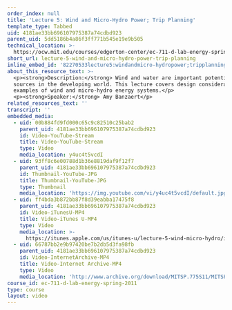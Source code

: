 ```yaml
---
order_index: null
title: 'Lecture 5: Wind and Micro-Hydro Power; Trip Planning'
template_type: Tabbed
uid: 4181ae33bb696107975387a74cdbd923
parent_uid: 5dd5186b4a86f3ff771b545e19e9b505
technical_location: >-
  https://ocw.mit.edu/courses/edgerton-center/ec-711-d-lab-energy-spring-2011/wind-micro-hydro/lecture-5-wind-and-micro-hydro-power-trip-planning
short_url: lecture-5-wind-and-micro-hydro-power-trip-planning
inline_embed_id: '82270533lecture5:windandmicro-hydropower;tripplanning20742702'
about_this_resource_text: >-
  <p><strong>Description:</strong> Wind and water are important potential energy
  sources in the developing world. This lecture covers design considerations and
  examples of wind and micro-hydro energy systems.</p>
  <p><strong>Speaker:</strong> Amy Banzaert</p>
related_resources_text: ''
transcript: ''
embedded_media:
  - uid: 00b884fd9fd000c65c9c82510c25bab2
    parent_uid: 4181ae33bb696107975387a74cdbd923
    id: Video-YouTube-Stream
    title: Video-YouTube-Stream
    type: Video
    media_location: y4uc4t5vcdI
  - uid: 93ff8c6e00788d1b36e8819daf9f12f7
    parent_uid: 4181ae33bb696107975387a74cdbd923
    id: Thumbnail-YouTube-JPG
    title: Thumbnail-YouTube-JPG
    type: Thumbnail
    media_location: 'https://img.youtube.com/vi/y4uc4t5vcdI/default.jpg'
  - uid: ff4bda3b872bb87f8d39eabba17475f8
    parent_uid: 4181ae33bb696107975387a74cdbd923
    id: Video-iTunesU-MP4
    title: Video-iTunes U-MP4
    type: Video
    media_location: >-
      https://itunes.apple.com/us/itunes-u/lecture-5-wind-micro-hydro/id591211144?i=127630215
  - uid: 66787bb2e9b97420be7b2db5d3fa98fb
    parent_uid: 4181ae33bb696107975387a74cdbd923
    id: Video-InternetArchive-MP4
    title: Video-Internet Archive-MP4
    type: Video
    media_location: 'http://www.archive.org/download/MITSP.775S11/MITSP_775S11lec05_300k.mp4'
course_id: ec-711-d-lab-energy-spring-2011
type: course
layout: video
---
```


